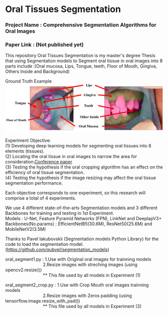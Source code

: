 # Oral Tissues Segmentation
### Project Name : Comprehensive Segmentation Algorithms for Oral Images 
### Paper Link : (Not published yet)
This repository Oral Tissues Segmentation is my master's degree Thesis that using Segmentation models to Segment oral tissue in oral images into 8 parts include :(Oral mucosa, Lips, Tongue, teeth, Floor of Mouth, Gingiva, Others Inside and Background)


Ground Truth Example 
![alt text](https://github.com/EWjame/Oral_Tissue_Segmentation/blob/main/images/ground%20truth.png)

Experiment Objective: </br>
(1) Developing deep learning models for segmenting oral tissues into 8 elements (tissues). </br>
(2) Locating the oral tissue in oral images to narrow the area for consideration.[Conference paper](https://ieeexplore.ieee.org/abstract/document/10329780) </br>
(3) Testing the hypothesis if the oral cropping algorithm has an effect on the efficiency of oral tissue segmentation. </br>
(4) Testing the hypothesis if the image resizing may affect the oral tissue segmentation performance. </br>

Each objective corresponds to one experiment, so this research will comprise a total of 4 experiments.

We use 4 different state-of-the-arts Segmentation models and 3 different Backbones for training and testing in 1st Experiment. </br>
Models : U-Net, Feature Pyramid Networks (FPN), LinkNet and DeeplapV3+ </br>
Backbones(No.params) : EfficientNetB5(30.6M), ResNet50(25.6M) and MobileNetV2(3.5M)

Thanks to Pavel Iakubovskii (Segmentation models Python Library) for the code to load the segmentation model. (https://github.com/qubvel/segmentation_models)


oral_segment1.py : 1.Use with Original oral images for trainning models </br>
&emsp;&emsp;&emsp;&emsp;&emsp;&emsp;&emsp;&emsp;&nbsp;&nbsp;2.Resize images with streching images (using opencv2.resize()) </br>
&emsp;&emsp;&emsp;&emsp;&emsp;&emsp;&emsp;&emsp;&nbsp;&nbsp;** This file used by all models in Experiment (1)

oral_segment2_crop.py : 1.Use with Crop Mouth oral images trainning models </br>
&emsp;&emsp;&emsp;&emsp;&emsp;&emsp;&emsp;&emsp;&nbsp;&nbsp;2.Resize images with Zeros padding (using tensorflow.image.resize_with_pad()) </br>
&emsp;&emsp;&emsp;&emsp;&emsp;&emsp;&emsp;&emsp;&nbsp;&nbsp;** This file used by all models in Experiment (3)


